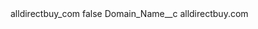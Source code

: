 <?xml version="1.0" encoding="UTF-8"?>
<CustomMetadata xmlns="http://soap.sforce.com/2006/04/metadata" xmlns:xsi="http://www.w3.org/2001/XMLSchema-instance" xmlns:xsd="http://www.w3.org/2001/XMLSchema">
    <label>alldirectbuy_com</label>
    <protected>false</protected>
    <values>
        <field>Domain_Name__c</field>
        <value xsi:type="xsd:string">alldirectbuy.com</value>
    </values>
</CustomMetadata>

